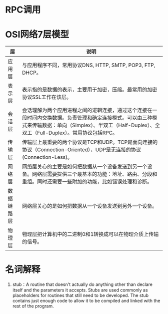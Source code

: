# RPC调用

# OSI网络7层模型

| 层 | 说明 |
| --- | --- |
| 应用层 | 与应用程序不同，常用协议DNS, HTTP, SMTP, POP3, FTP, DHCP。 |
| 表示层 | 表示指的是数据的表示，主要用于加密，压缩。最常用的加密协议SSL工作在该层。 |
| 会话层 | 会话理解为两个应用进程之间的逻辑连接，通过这个连接在一段时间内交换数据。负责管理和确定连接模式。可以由三种模式来传输数据：单向（Simplex）、半双工（Half-Duplex）、全双工（Full-Duplex）。常用协议包括RPC。 |
| 传输层 | 传输层上最重要的两个协议是TCP和UDP。TCP是面向连接的协议（Connection-Oriented），UDP是无连接的协议(Connection-Less)。 |
| 网络层 | 网络层关心的主要是如何把数据从一个设备发送到另一个设备。网络层需要提供三个最基本的功能：地址、路由、分段和重组。同时还需要一些附加的功能，比如错误处理和诊断。 |
| 数据链路层 | 网络层关心的是如何把数据从一个设备发送到另外一个设备。 |
| 物理层 | 物理层把计算机中的二进制0和1转换成可以在物理介质上传输的信号。 |


# 名词解释
1. stub：A routine that doesn't actually do anything other than declare itself and the parameters it accepts. Stubs are used commonly as placeholders for routines that still need to be developed. The stub contains just enough code to allow it to be compiled and linked with the rest of the program.


